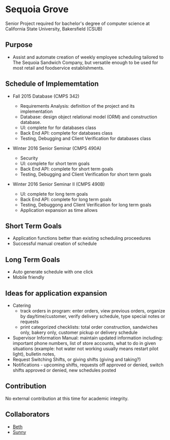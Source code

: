 Sequoia Grove
==
Senior Project required for bachelor's degree of computer science at California State University, Bakersfield (CSUB)

Purpose
--
* Assist and automate creation of weekly employee scheduling tailored to The Sequoia Sandwich Company, but versatile enough to be used for most retail and foodservice establishments.

Schedule of Implememtation
--
* Fall 2015 Database (CMPS 342)
  * Requirements Analysis: definition of the project and its implementation
  * Database: design object relational model (ORM) and construction database.
  * UI: complete for for databases class
  * Back End API: complete for databases class
  * Testing, Debugging and Client Verification for databases class

* Winter 2016 Senior Seminar (CMPS 490A)
  * Security
  * UI: complete for short term goals
  * Back End API: complete for short term goals
  * Testing, Debugging and Client Verification for short term goals

* Winter 2016 Senior Seminar II (CMPS 490B)
  * UI: complete for long term goals
  * Back End API: complete for long term goals
  * Testing, Debuggong and Client Verification for long term goals
  * Application expansion as time allows

Short Term Goals
--
* Application functions better than existing scheduling proceedures
* Successful manual creation of schedule

Long Term Goals
--
* Auto generate schedule with one click
* Mobile friendly

Ideas for application expansion  
--
* Catering
  * track orders in program: enter orders, view previous orders, organize by day/time/customer, verify delivery schedule, type special notes or requests
  * print categorized checklists: total order construction, sandwiches only, bakery only, customer pickup or delivery schedule
* Supervisor Information Manual: maintain updated information including: important phone numbers, list of store accounts, what to do in given situations (example: hot water not working usually means restart pilot light), bulletin notes, 
* Request Switching Shifts, or giving shifts (giving and taking?)
* Notifications - upcoming shifts, requests off approved or denied, switch shifts approved or denied, new schedules posted

Contribution
--
No external contribution at this time for academic integrity.

Collaborators
--
* [Beth](https://github.com/bethgrace5)
* [Sunny](https://github.com/jsumal)
